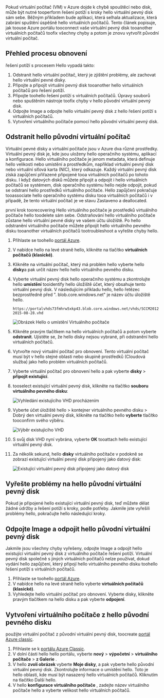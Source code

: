 Pokud virtuální počítač (VM) v Azure dojde k chybě spouštěcí nebo disk, může být nutné tooperform řešení potíží s kroky hello virtuální pevný disk sám sebe. Běžným příkladem bude aplikaci, která selhala aktualizace, která zabrání spuštění úspěšně hello virtuálních počítačů. Tento článek popisuje, jak toouse Azure portálu tooconnect vaše virtuální pevný disk tooanother virtuálních počítačů toofix všechny chyby a potom je znovu vytvořit původní virtuální počítač.

## <a name="recovery-process-overview"></a>Přehled procesu obnovení
řešení potíží s procesem Hello vypadá takto:

1. Odstranit hello virtuální počítač, který je zjištění problémy, ale zachovat hello virtuální pevné disky.
2. Připojte a připojit virtuální pevný disk tooanother hello virtuálních počítačů pro řešení potíží.
3. Připojte toohello řešení potíží s virtuálních počítačů. Úpravy souborů nebo spuštěním nástroje toofix chyby v hello původní virtuální pevný disk.
4. Odpojte Image a odpojte hello virtuální pevný disk z hello řešení potíží s virtuálních počítačů.
5. Vytvoření virtuálního počítače pomocí hello původní virtuální pevný disk.

## <a name="delete-hello-original-vm"></a>Odstranit hello původní virtuální počítač
Virtuální pevné disky a virtuální počítače jsou v Azure dva různé prostředky. Virtuální pevný disk je, kde jsou uloženy hello operačního systému, aplikací a konfigurace. Hello virtuálního počítače je jenom metadata, která definuje hello velikosti nebo umístění a prostředkům, například virtuální pevný disk nebo virtuální síťová karta (NIC), který odkazuje. Každý virtuální pevný disk získá zapůjčení přiřazené připojené tooa virtuálních počítačů po tohoto disku. I když datových disků můžete připojit a odpojit i hello virtuálních počítačů se systémem, disk operačního systému hello nejde odpojit, pokud se odstraní hello prostředků virtuálního počítače. Hello zapůjčení pokračuje tooassociate hello operačního systému disku tooa virtuálních počítačů i v případě, že tento virtuální počítač je ve stavu Zastaveno a deallocated.

první krok toorecovering Hello virtuálního počítače je prostředků virtuálního počítače hello toodelete sám sebe. Odstraňování hello virtuálního počítače zůstane hello virtuální pevné disky ve vašem účtu úložiště. Po hello odstranění virtuálního počítače můžete připojit hello virtuálního pevného disku tooanother virtuálních počítačů tootroubleshoot a vyřešte chyby hello. 

1. Přihlaste se toohello [portál Azure](https://portal.azure.com). 
2. V nabídce hello na levé straně hello, klikněte na tlačítko **virtuálních počítačů (klasické)**.
3. Klikněte na virtuální počítač, který má problém hello vyberte hello **disky**a pak určit název hello hello virtuálního pevného disku. 
4. Vyberte virtuální pevný disk hello operačního systému a zkontrolujte hello **umístění** tooidentify hello úložiště účet, který obsahuje tento virtuální pevný disk. V následujícím příkladu hello, hello řetězec bezprostředně před ". blob.core.windows.net" je název účtu úložiště hello.

    ```
    https://portalvhds73fmhrw5xkp43.blob.core.windows.net/vhds/SCCM2012-2015-08-28.vhd
    ```

    ![Obrázek Hello o umístění Virtuálního počítače](./media/virtual-machines-classic-recovery-disks-portal/vm-location.png)

5. Klikněte pravým tlačítkem na hello virtuálních počítačů a potom vyberte **odstranit**. Ujistěte se, že hello disky nejsou vybrané, při odstranění hello virtuálních počítačů.
6. Vytvořte nový virtuální počítač pro obnovení. Tento virtuální počítač musí být v hello stejné oblasti nebo skupině prostředků (Cloudová služba) jako hello problém virtuálních počítačů.
7. Vyberte virtuální počítač pro obnovení hello a pak vyberte **disky** > **připojit existující**.
8. tooselect existující virtuální pevný disk, klikněte na tlačítko **souboru virtuálního pevného disku**:

    ![Vyhledání existujícího VHD procházením](./media/virtual-machines-classic-recovery-disks-portal/select-vhd-location.png)

9. Vyberte účet úložiště hello > kontejner virtuálního pevného disku > Dobrý den virtuální pevný disk, klikněte na tlačítko hello **vyberte** tlačítko tooconfirm svého výběru.

    ![Výběr existujícího VHD](./media/virtual-machines-classic-recovery-disks-portal/select-vhd.png)

10. S svůj disk VHD nyní vybrána, vyberte **OK** tooattach hello existující virtuální pevný disk.
11. Za několik sekund, hello **disky** virtuálního počítače v podokně se zobrazí existující virtuální pevný disk připojený jako datový disk:

    ![Existující virtuální pevný disk připojený jako datový disk](./media/virtual-machines-classic-recovery-disks-portal/attached-disk.png)

## <a name="fix-issues-on-hello-original-virtual-hard-disk"></a>Vyřešte problémy na hello původní virtuální pevný disk
Pokud je připojené hello existující virtuální pevný disk, teď můžete dělat žádné údržby a řešení potíží s kroky, podle potřeby. Jakmile jste vyřešili problémy hello, pokračujte hello následující kroky.

## <a name="unmount-and-detach-hello-original-virtual-hard-disk"></a>Odpojte Image a odpojit hello původní virtuální pevný disk
Jakmile jsou všechny chyby vyřešeny, odpojte Image a odpojit hello existující virtuální pevný disk z virtuálního počítače řešení potíží. Virtuální pevný disk společně s jiných virtuálních počítačů nelze používat, dokud vydání hello zapůjčení, který připojí hello virtuálního pevného disku toohello řešení potíží s virtuálních počítačů.  

1. Přihlaste se toohello [portál Azure](https://portal.azure.com). 
2. V nabídce hello na levé straně hello vyberte **virtuálních počítačů (klasické)**.
3. Vyhledejte hello virtuální počítač pro obnovení. Vyberte disky, klikněte pravým tlačítkem na hello disku a pak vyberte **odpojení**.

## <a name="create-a-vm-from-hello-original-hard-disk"></a>Vytvoření virtuálního počítače z hello původní pevného disku

použijte virtuální počítač z původní virtuální pevný disk, toocreate [portál Azure classic](https://manage.windowsazure.com).

1. Přihlaste se k [portálu Azure Classic](https://manage.windowsazure.com).
2. V dolní části hello hello portálu, vyberte **nový** > **výpočetní** > **virtuálního počítače** > **z Galerie** .
3. V hello **zvolí obrázek** vyberte **Moje disky**, a pak vyberte hello původní virtuální pevný disk. Zkontrolujte informace o umístění hello. Toto je hello oblasti, kde musí být nasazený hello virtuálních počítačů. Kliknutím na tlačítko Další hello.
4. V hello **konfigurace virtuálního počítače** , zadejte název virtuálního počítače hello a vyberte velikost hello virtuálních počítačů.
